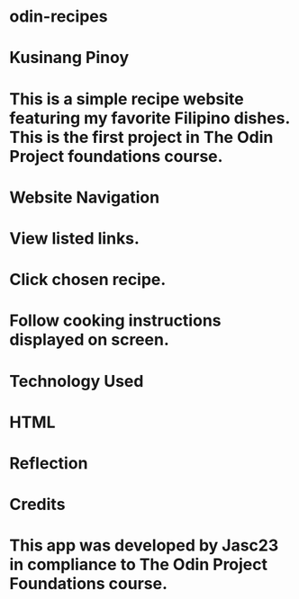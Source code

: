# odin-recipes

# Kusinang Pinoy

# This is a simple recipe website featuring my favorite Filipino dishes. This is the first project in The Odin Project foundations course.

# Website Navigation

# View listed links.
# Click chosen recipe.
# Follow cooking instructions displayed on screen.

# Technology Used
# HTML

# Reflection
# 

# Credits
# This app was developed by Jasc23 in compliance to The Odin Project Foundations course.
